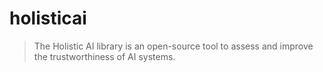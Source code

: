 # holisticai

> The Holistic AI library is an open-source tool to assess and improve the trustworthiness of AI systems.
